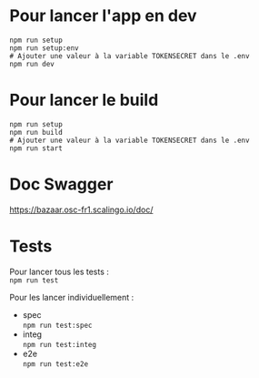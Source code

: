 # Pour lancer l'app en dev
```
npm run setup
npm run setup:env
# Ajouter une valeur à la variable TOKENSECRET dans le .env
npm run dev
```

# Pour lancer le build
```
npm run setup
npm run build
# Ajouter une valeur à la variable TOKENSECRET dans le .env
npm run start
```

# Doc Swagger
https://bazaar.osc-fr1.scalingo.io/doc/

# Tests

Pour lancer tous les tests :\
`npm run test`

Pour les lancer individuellement :
- spec\
`npm run test:spec`
- integ\
`npm run test:integ`
- e2e\
`npm run test:e2e`
